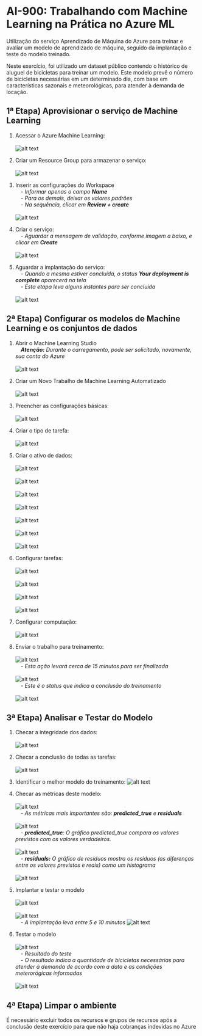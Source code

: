 # AI-900: Trabalhando com Machine Learning na Prática no Azure ML
Utilização do serviço Aprendizado de Máquina do Azure para treinar e avaliar um modelo de aprendizado de máquina, seguido da implantação e teste do modelo treinado.

Neste exercício, foi utilizado um dataset público contendo o histórico de aluguel de bicicletas para treinar um modelo. Este modelo prevê o número de bicicletas necessárias em um determinado dia, com base em características sazonais e meteorológicas, para atender à demanda de locação.

## 1ª Etapa) Aprovisionar o serviço de Machine Learning

1) Acessar o Azure Machine Learning:
<br><br>
![alt text](readmeFiles/gifs/001.gif)

2) Criar um Resource Group para armazenar o serviço:
<br><br>
![alt text](readmeFiles/gifs/002.gif)

3) Inserir as configurações do Workspace
<br>&emsp;*- Informar apenas o campo **Name***
<br>&emsp;*- Para os demais, deixar os valores padrões*
<br>&emsp;*- Na sequência, clicar em **Review + create***
<br><br>
![alt text](readmeFiles/images/003.png)

4) Criar o serviço:
<br>&emsp;*- Aguardar a mensagem de validação, conforme imagem a baixo, e clicar em **Create***
<br><br>
![alt text](readmeFiles/images/004.png)


5) Aguardar a implantação do serviço:
<br>&emsp;*- Quando a mesma estiver concluída, o status **Your deployment is complete** aparecerá na tela*
<br>&emsp;*- Esta etapa leva alguns instantes para ser concluída*
<br><br>
![alt text](readmeFiles/images/005.png)



## 2ª Etapa) Configurar os modelos de Machine Learning e os conjuntos de dados

1) Abrir o Machine Learning Studio
<br>&emsp;***Atenção:** Durante o carregamento, pode ser solicitado, novamente, sua conta do Azure*
<br><br>
![alt text](readmeFiles/gifs/006.gif)

2) Criar um Novo Trabalho de Machine Learning Automatizado
<br><br>
![alt text](readmeFiles/gifs/007.gif)

3) Preencher as configurações básicas:
<br><br>
![alt text](readmeFiles/images/008.png)

4) Criar o tipo de tarefa:
<br><br>
![alt text](readmeFiles/images/009.png)

5) Criar o ativo de dados:
<br><br>
![alt text](readmeFiles/images/010.png)
<br><br>
![alt text](readmeFiles/images/011.png)
<br><br>
![alt text](readmeFiles/images/012.png)
<br><br>
![alt text](readmeFiles/images/013.png)
<br><br>
![alt text](readmeFiles/images/014.png)
<br><br>
![alt text](readmeFiles/images/015.png)
<br><br>
![alt text](readmeFiles/images/016.png)

6) Configurar tarefas:
<br><br>
![alt text](readmeFiles/images/017.png)
<br><br>
![alt text](readmeFiles/images/018.png)
<br><br>
![alt text](readmeFiles/images/019.png)
<br><br>
![alt text](readmeFiles/images/020.png)

7) Configurar computação:
<br><br>
![alt text](readmeFiles/images/021.png)

8) Enviar o trabalho para treinamento:
<br><br>
![alt text](readmeFiles/images/022.png)
<br>&emsp;*- Esta ação levará cerca de 15 minutos para ser finalizada*
<br><br>
![alt text](readmeFiles/images/023.png)
<br>&emsp;*- Este é o status que indica a conclusão do treinamento*
<br><br>
![alt text](readmeFiles/images/004.png)


## 3ª Etapa) Analisar e Testar do Modelo

1) Checar a integridade dos dados:
<br><br>
![alt text](readmeFiles/images/025.png)

1) Checar a conclusão de todas as tarefas:
<br><br>
![alt text](readmeFiles/images/026.png)

3) Identificar o melhor modelo do treinamento:
![alt text](readmeFiles/images/027.png)

4) Checar as métricas deste modelo:
<br><br>
![alt text](readmeFiles/images/028.png)
<br>&emsp;*- As métricas mais importantes são: **predicted_true** e **residuals***
<br><br>
![alt text](readmeFiles/images/029.png)
<br>&emsp;*- **predicted_true**: O gráfico predicted_true compara os valores previstos com os valores verdadeiros.*
<br><br>
![alt text](readmeFiles/images/030.png)
<br>&emsp;*- **residuals:** O gráfico de resíduos mostra os resíduos (as diferenças entre os valores previstos e reais) como um histograma*
<br><br>
![alt text](readmeFiles/images/031.png)

5) Implantar e testar o modelo
<br><br>
![alt text](readmeFiles/images/032.png)
<br><br>
![alt text](readmeFiles/images/033.png)
<br>&emsp;*- A implantação leva entre 5 e 10 minutos*
![alt text](readmeFiles/images/0034.png)

6) Testar o modelo
<br><br>
![alt text](readmeFiles/gifs/035.gif)
<br>&emsp;*- Resultado do teste*
<br>&emsp;*- O resultado indica a quantidade de bicicletas necessárias para atender à demanda de acordo com a data e as condições meterorógicas informadas*
<br><br>
![alt text](readmeFiles/images/036.png)


## 4ª Etapa) Limpar o ambiente

É necessário excluir todos os recursos e grupos de recursos após a conclusão deste exercício para que não haja cobranças indevidas no Azure
